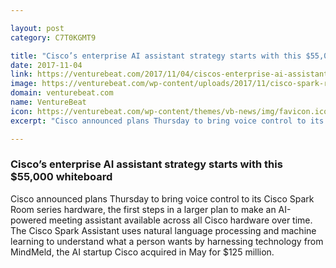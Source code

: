 ```yaml
---

layout: post
category: C7T0KGMT9

title: "Cisco’s enterprise AI assistant strategy starts with this $55,000 whiteboard"
date: 2017-11-04
link: https://venturebeat.com/2017/11/04/ciscos-enterprise-ai-assistant-strategy-starts-with-this-55000-whiteboard/
image: https://venturebeat.com/wp-content/uploads/2017/11/cisco-spark-room-70.png?fit=780%2C426&strip=all
domain: venturebeat.com
name: VentureBeat
icon: https://venturebeat.com/wp-content/themes/vb-news/img/favicon.ico
excerpt: "Cisco announced plans Thursday to bring voice control to its Cisco Spark Room series hardware, the first steps in a larger plan to make an AI-powered meeting assistant available across all Cisco hardware over time. The Cisco Spark Assistant uses natural language processing and machine learning to understand what a person wants by harnessing technology from MindMeld, the AI startup Cisco acquired in May for $125 million."

---
```


### Cisco’s enterprise AI assistant strategy starts with this $55,000 whiteboard

Cisco announced plans Thursday to bring voice control to its Cisco Spark Room series hardware, the first steps in a larger plan to make an AI-powered meeting assistant available across all Cisco hardware over time. The Cisco Spark Assistant uses natural language processing and machine learning to understand what a person wants by harnessing technology from MindMeld, the AI startup Cisco acquired in May for $125 million.